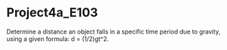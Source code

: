 # Project4a_E103
Determine a distance an object falls in a specific time period due to gravity, using a given formula: d = (1/2)gt^2.
